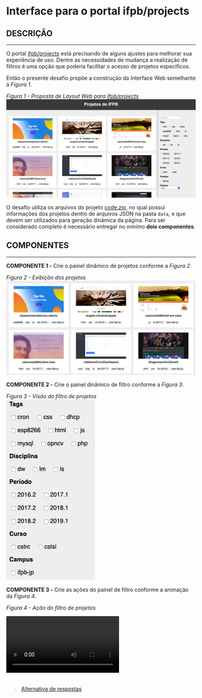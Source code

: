 # Interface para o portal ifpb/projects

## DESCRIÇÃO

---

O portal [ifpb/projects](https://github.com/ifpb/projects) está precisando de alguns ajustes para melhorar sua experiência de uso. Dentre as necessidades de mudança a realização de filtros é uma opção que poderia facilitar o acesso de projetos específicos.

Então o presente desafio propõe a construção da Interface Web semelhante à _Figura 1_.

_Figura 1 - Proposta de Layout Web para [ifpb/projects](https://github.com/ifpb/projects)_
![Layout](assets/layout.png)

O desafio utiliza os arquivos do projeto [code.zip](code.zip), no qual possui informações dos projetos dentro de arquivos JSON na pasta `data`, e que devem ser utilizados para geração dinâmica da página. Para ser considerado completo é necessário entregar no mínimo **dois componentes**.

## COMPONENTES

---

**COMPONENTE 1 -** Crie o painel dinâmico de projetos conforme a _Figura 2_.

_Figura 2 - Exibição dos projetos_<br>
![Layout](assets/component-1.png)

**COMPONENTE 2 -** Crie o painel dinâmico de filtro conforme a _Figura 3_.

_Figura 3 - Visão do filtro de projetos_<br>
![Layout](assets/component-2.png)

**COMPONENTE 3 -** Crie as ações do painel de filtro conforme a animação da _Figura 4_.

_Figura 4 - Ação do filtro de projetos_<br>

<video autoplay loop controls>
  <source src="assets/component-3.webm" type="video/webm">
  <source src="assets/component-3.mov" type="video/mov">
</video>

<br>
<br>

> [Alternativa de respostas](code-response/)
